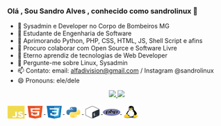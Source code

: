 ### Olá , Sou Sandro Alves , conhecido como sandrolinux 👋


- 🔭 Sysadmin e Developer no Corpo de Bombeiros MG
- 🔭 Estudante de Engenharia de Software
- 🌱 Aprimorando Python, PHP, CSS, HTML, JS, Shell Script e afins
- 👯 Procuro colaborar com Open Source e Software Livre
- 🤔 Eterno aprendiz de tecnologias de Web Developer
- 💬 Pergunte-me sobre Linux, Sysadmin
- 📫 Contato: email: alfadivision@gmail.com / Instagram @sandrolinux
- 😄 Pronouns: ele/dele

<div align="center">
  <a href="https://github.com/alfadivision">
  <img height="180em" src="https://github-readme-stats.vercel.app/api?username=alfadivision&show_icons=true&theme=dracula&include_all_commits=true&count_private=true"/>
  <img height="180em" src="https://github-readme-stats.vercel.app/api/top-langs/?username=alfadivision&layout=compact&langs_count=7&theme=dracula"/>
</div>

  <div style="display: inline_block"><br>
  <img align="center" alt="alfadivision-Js" height="30" width="40" src="https://raw.githubusercontent.com/devicons/devicon/master/icons/javascript/javascript-plain.svg">
  <img align="center" alt="alfadivision-HTML" height="30" width="40" src="https://raw.githubusercontent.com/devicons/devicon/master/icons/html5/html5-original.svg">
  <img align="center" alt="alfadivision-CSS" height="30" width="40" src="https://raw.githubusercontent.com/devicons/devicon/master/icons/css3/css3-original.svg">
  <img align="center" alt="alfadivision-Python" height="30" width="40" src="https://raw.githubusercontent.com/devicons/devicon/master/icons/python/python-original.svg">
   <img align="center" alt="alfadivision-bash" height="30" width="40" src="https://raw.githubusercontent.com/devicons/devicon/master/icons/bash/bash-original.svg">
   <img align="center" alt="alfadivision-PHP" height="30" width="40" src="https://raw.githubusercontent.com/devicons/devicon/master/icons/php/php-original.svg">
   <img align="center" alt="alfadivision-linux" height="30" width="40" src="https://raw.githubusercontent.com/devicons/devicon/master/icons/linux/linux-original.svg">
